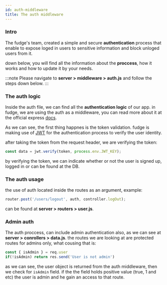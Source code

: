 ```yaml
---
id: auth-middleware
title: The auth middleware
---
```


### Intro 

The fudge's team, created a simple and secure **authentication** process that enable to expose loged in users to sensitive information and block unloged users from it.

down below, you will find all the information about the **proccess**, how it works and how to update it by your needs.

:::note
Please navigate to **server > middleware > auth.js** and follow the steps down below.
:::

### The auth logic

Inside the auth file, we can find all the **authentication logic** of our app. in fudge, we are using the auth as a middleware, you can read more about it at the official express [docs](https://expressjs.com/en/guide/using-middleware.html).

As we can see, the first thing happnes is the token validation.
fudge is making use of [JWT](https://jwt.io) for the authentication process to verify the user identity.

after taking the token from the request header, we are verifying the token:

```javascript
const data = jwt.verify(token, process.env.JWT_KEY);
```

by verifying the token, we can indicate whether or not the user is signed up, logged in or can be found at the DB.

### The auth usage

the use of auth located inside the routes as an argument, example:

```javascript
router.post('/users/logout', auth, controller.logOut);
```

can be found at **server > routers > user.js**.

### Admin auth

The auth proccess, can include admin authentication also, as we can see at **server > conrollers > data.js**.
the routes we are looking at are protected routes for admins only, what cousing that is:

```javascript
const { isAdmin } = req.user
if(!isAdmin) return res.send('User is not admin')
```

as we can see, the user object is returned from the auth middleware, then we check for ``isAdmin`` field.
if the the field holds positive value (true, 1 and etc) the user is admin and he gain an access to that route.

